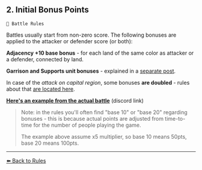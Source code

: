 ## 2. Initial Bonus Points

`📑 Battle Rules`

Battles usually start from non-zero score. The following bonuses are applied to the attacker or defender score (or both):

**Adjacency +10 base bonus**  - for each land of the same color as attacker or a defender, connected by land.

**Garrison and Supports unit bonuses** - explained in a [separate post](https://zeithalt.github.io/rules/#rules_06_map_units).

In case of the *attack on capital region*, some bonuses **are doubled** - rules about that [are located here](https://zeithalt.github.io/rules/#rules_10_sieging_capitals).

**[Here's an example from the actual battle](<https://discord.com/channels/562910943848169472/995641432742297731/1179425462208966658>)** (discord link)

> Note: in the rules you'll often find "base 10" or "base 20" regarding bonuses - this is because actual points are adjusted from time-to-time for the number of people playing the game.
>
> The example above assume x5 multiplier, so base 10 means 50pts, base 20 means 100pts.



----------
[⬅️ Back to Rules](<https://zeithalt.github.io/rules/index.html#rules_02_initial_bonus_points>)